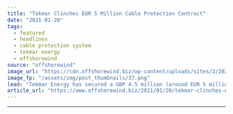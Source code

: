 ```yaml
---
title: "Tekmar Clinches EUR 5 Million Cable Protection Contract"
date: "2021-01-20"
tags: 
  - featured
  - headlines
  - cable protection system
  - tekmar energy
  - offshorewind
source: "offshorewind"
image_url: "https://cdn.offshorewind.biz/wp-content/uploads/sites/2/2021/01/20115006/Tekmar-Energy.png"
image_fp: "/assets/img/post_thumbnails/37.png"
lead: "Tekmar Energy has secured a GBP 4.5 million (around EUR 5 million) contract to"
article_url: "https://www.offshorewind.biz/2021/01/20/tekmar-clinches-eur-5-million-cable-protection-contract/"
---
```


---
